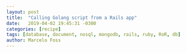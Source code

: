 ```yaml
---
layout: post
title:  "Calling Golang script from a Rails app"
date:   2019-04-02 19:45:31 -0300
categories: [recipe]
tags: [database, document, nosql, mongodb, rails, ruby, RoR, db]
author: Marcelo Foss
---
```

